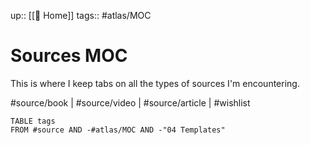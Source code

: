 up:: [[🏡 Home]]
tags:: #atlas/MOC

# Sources MOC

This is where I keep tabs on all the types of sources I'm encountering.

#source/book | #source/video | #source/article | #wishlist 


```dataview
TABLE tags
FROM #source AND -#atlas/MOC AND -"04 Templates"
```
